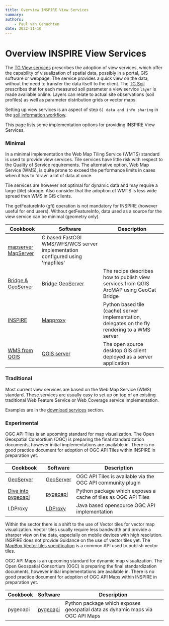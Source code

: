 ```yaml
---
title: Overview INSPIRE View Services
summary: 
authors:
    - Paul van Genuchten
date: 2022-11-10
---
```


# Overview INSPIRE View Services

The [TG View services](https://inspire.ec.europa.eu/documents/technical-guidance-implementation-inspire-view-services-1) prescribes the adoption of view services, which offer the capability of visualization of spatial data, possibly in a portal, GIS software or webpage. The service provides a quick view on the data, without the need to transfer the data itself to the client. The [TG Soil](https://inspire.ec.europa.eu/id/document/tg/so) prescribes that for each measured soil parameter a view service `layer` is made available online. Layers can relate to actual site observations (soil profiles) as well as parameter distribution grids or vector maps.

Setting up view services is an aspect of step `6) data and info sharing` in the [soil information workflow](https://www.isric.org/index.php/utilise/community-practice).

This page lists some implementation options for providing INSPIRE View Services.

### Minimal

In a minimal implementation the Web Map Tiling Service (WMTS) standard is used to provide view services. Tile services have little risk with respect to the Quality of Service requirements. The alternative option, Web Map Service (WMS), is quite prone to exceed the performance limits in cases when it has to 'draw' a lot of data at once.

Tile services are however not optimal for dynamic data and may require a large (tile) storage. Also consider that the adoption of WMTS is less wide spread then WMS in GIS clients.

The getFeatureInfo (gfi) operation is not mandatory for INSPIRE (however useful for end users). Without getFeatureInfo, data used as a source for the view service can be minimal (geometry only).

| Cookbook | Software | Description |
| --- | --- | --- |
| [mapserver](cookbook/mapserver.md) [MapServer](https://mapserver.org/) | C based FastCGI WMS/WFS/WCS server implementation configured using 'mapfiles' |
| [Bridge & GeoServer](cookbook/bridge-geoserver-geonetwork.md) | [Bridge](https://geocat.net/bridge) [GeoServer](https://geoserver.org) | The recipe describes how to publish view services from QGIS ArcMAP using GeoCat Bridge |
| [INSPIRE](https://mapproxy.org/docs/latest/inspire.html) | [Mapproxy](https://mapproxy.org/) | Python based tile (cache) server implementation, delegates on the fly rendering to a WMS server |
| [WMS from QGIS](https://docs.qgis.org/3.22/en/docs/training_manual/qgis_server/wms.html) | [QGIS server](https://docs.qgis.org/3.22/en/docs/server_manual/index.html#qgis-server-manual) | The open source desktop GIS client deployed as a server application |

### Traditional

Most current view services are based on the Web Map Service (WMS) standard. These services are usually easy to set up on top of an existing traditional Web Feature Service or Web Coverage service implementation.

Examples are in the [download services](download.md) section.

### Experimental

OGC API Tiles is an upcoming standard for map visualization. The Open Geospatial Consortium (OGC) is preparing the final standardization documents, however initial implementations are available in. There is no good practice document for adoption of OGC API Tiles within INSPIRE in preparation yet.

| Cookbook | Software | Description |
| --- | --- | --- |
| [GeoServer](cookbook/geoserver.md) | [GeoServer](https://geoserver.org/) | OGC API Tiles is available via the OGC API community plugin |
| [Dive into pygeoapi](https://dive.pygeoapi.io/) | [pygeoapi](https://pygeoapi.io/) | Python package which exposes a cache of tiles as OGC API Tiles |
| LDProxy | [LDProxy](https://github.com/interactive-instruments/ldproxy) | Java based opensource OGC API implementation |

Within the sector there is a shift to the use of Vector tiles for vector map visualization. Vector tiles usually require less bandwidth and provide a sharper view on the data, especially on mobile devices with high resolution. INSPIRE does not provide Guidance on the use of vector tiles yet. The [MapBox Vector tiles specification](https://github.com/mapbox/tilejson-spec) is a common API used to publish vector tiles.

OGC API Maps is an upcoming standard for dynamic map visualization. The Open Geospatial Consortium (OGC) is preparing the final standardization documents, however initial implementations are available in. There is no good practice document for adoption of OGC API Maps within INSPIRE in preparation yet.

| Cookbook | Software | Description |
| --- | --- | --- |
| pygeoapi | [pygeoapi](https://pygeoapi.io/) | Python package which exposes geospatial data as dynamic maps via OGC API Maps |
